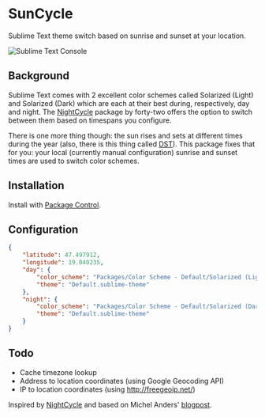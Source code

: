 SunCycle
========

Sublime Text theme switch based on sunrise and sunset at your location.

![Sublime Text Console](http://smhg.github.io/SunCycle/suncycle.png)

## Background
Sublime Text comes with 2 excellent color schemes called Solarized (Light) and Solarized (Dark) which are each at their best during, respectively, day and night.
The [NightCycle](https://github.com/forty-two/NightCycle) package by forty-two offers the option to switch between them based on timespans you configure.

There is one more thing though: the sun rises and sets at different times during the year (also, there is this thing called [DST](http://en.wikipedia.org/wiki/Daylight_saving_time)). This package fixes that for you: your local (currently manual configuration) sunrise and sunset times are used to switch color schemes.

## Installation
Install with [Package Control](https://sublime.wbond.net/).

## Configuration
```json
{
    "latitude": 47.497912,
    "longitude": 19.040235,
    "day": {
        "color_scheme": "Packages/Color Scheme - Default/Solarized (Light).tmTheme",
        "theme": "Default.sublime-theme"
    },
    "night": {
        "color_scheme": "Packages/Color Scheme - Default/Solarized (Dark).tmTheme",
        "theme": "Default.sublime-theme"
    }
}
```

## Todo
* Cache timezone lookup
* Address to location coordinates (using Google Geocoding API)
* IP to location coordinates (using http://freegeoip.net/)

Inspired by [NightCycle](https://github.com/forty-two/NightCycle) and based on Michel Anders' [blogpost](http://michelanders.blogspot.hu/2010/12/calulating-sunrise-and-sunset-in-python.html).
